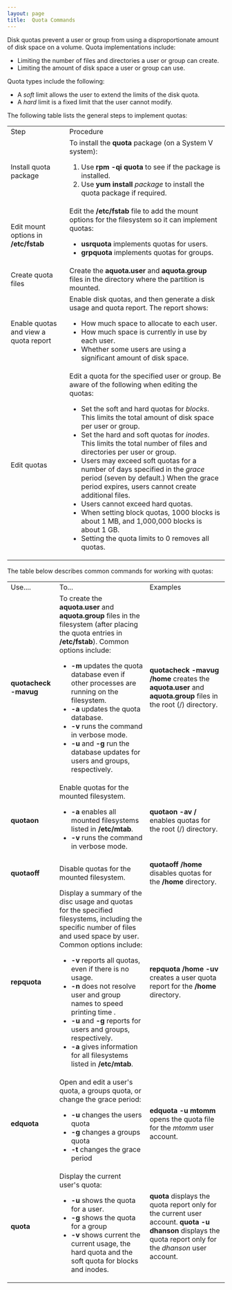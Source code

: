 ```yaml
---
layout: page
title:  Quota Commands
---
```


Disk quotas prevent a user or group from using a disproportionate amount of
disk space on a volume. Quota implementations include:

  * Limiting the number of files and directories a user or group can create.
  * Limiting the amount of disk space a user or group can use.

Quota types include the following:

  * A _soft_ limit allows the user to extend the limits of the disk quota. 
  * A _hard_ limit is a fixed limit that the user cannot modify. 

The following table lists the general steps to implement quotas:

<table>

<tr> <td>Step</td> <td>Procedure</td>

</tr>

<tr> <td>Install quota package</td> <td>To install the <b>quota</b> package
(on a System V system):

<ol>

<li>Use <b>rpm -qi quota</b> to see if the package is installed.

</li>

<li>Use <b>yum install </b><i>package</i> to install the quota package if
required.

</li>

</ol> </td>

</tr>

<tr> <td>Edit mount options in <b>/etc/fstab</b></td> <td>Edit the
<b>/etc/fstab</b> file to add the mount options for the filesystem so it can
implement quotas:

<ul>

<li><b>usrquota</b> implements quotas for users.

</li>

<li><b>grpquota</b> implements quotas for groups.

</li>

</ul> </td>

</tr>

<tr> <td>Create quota files</td> <td>Create the <b>aquota.user</b> and
<b>aquota.group</b> files in the directory where the partition is
mounted.</td>

</tr>

<tr> <td>Enable quotas and view a quota report</td> <td>Enable disk quotas,
and then generate a disk usage and quota report. The report shows:

<ul>

<li>How much space to allocate to each user.

</li>

<li>How much space is currently in use by each user.

</li>

<li>Whether some users are using a significant amount of disk space.

</li>

</ul> </td>

</tr>

<tr> <td>Edit quotas</td> <td>Edit a quota for the specified user or group. Be
aware of the following when editing the quotas:

<ul>

<li>Set the soft and hard quotas for <i>blocks</i>. This limits the total
amount of disk space per user or group.

</li>

<li>Set the hard and soft quotas for <i>inodes</i>. This limits the total
number of files and directories per user or group.

</li>

<li>Users may exceed soft quotas for a number of days specified in the
<i>grace</i> period (seven by default.) When the grace period expires, users
cannot create additional files.

</li>

<li>Users cannot exceed hard quotas.

</li>

<li>When setting block quotas, 1000 blocks is about 1 MB, and 1,000,000 blocks
is about 1 GB.

</li>

<li>Setting the quota limits to 0 removes all quotas.

</li>

</ul> </td>

</tr> </table>

The table below describes common commands for working with quotas:

<table>

<tr> <td>Use....</td> <td>To...</td> <td>Examples</td>

</tr>

<tr> <td><b>quotacheck -mavug</b></td> <td>To create the<b> aquota.user</b>
and<b> aquota.group</b> files in the filesystem (after placing the quota
entries in <b>/etc/fstab</b>). Common options include:

<ul>

<li><b>-m</b> updates the quota database even if other processes are running
on the filesystem.

</li>

<li><b>-a</b> updates the quota database.

</li>

<li><b>-v</b> runs the command in verbose mode.

</li>

<li><b>-u</b> and <b>-g</b> run the database updates for users and groups,
respectively.

</li>

</ul> </td> <td><b>quotacheck -mavug /home </b>creates the <b>aquota.user</b>
and <b>aquota.group</b> files in the root (/) directory.</td>

</tr>

<tr> <td><b>quotaon </b></td> <td>Enable quotas for the mounted filesystem.

<ul>

<li><b>-a</b> enables all mounted filesystems listed in <b>/etc/mtab</b>.

</li>

<li><b>-v</b> runs the command in verbose mode.

</li>

</ul> </td> <td><b>quotaon -av / </b>enables quotas for the root (/)
directory.</td>

</tr>

<tr> <td><b>quotaoff </b></td> <td>Disable quotas for the mounted
filesystem.</td> <td><b>quotaoff /home </b>disables quotas for the<b>
/home</b> directory.</td>

</tr>

<tr> <td><b>repquota</b></td> <td>Display a summary of the disc usage and
quotas for the specified filesystems, including the specific number of files
and used space by user. Common options include:

<ul>

<li><b>-v</b> reports all quotas, even if there is no usage.

</li>

<li><b>-n </b>does not resolve user and group names to speed printing time .

</li>

<li><b>-u</b> and <b>-g</b> reports for users and groups, respectively.

</li>

<li><b>-a</b> gives information for all filesystems listed in
<b>/etc/mtab</b>.

</li>

</ul> </td> <td><b>repquota /home -uv </b>creates a user quota report for
the<b> /home</b> directory.</td>

</tr>

<tr> <td><b>edquota </b></td> <td>Open and edit a user's quota, a groups
quota, or change the grace period:

<ul>

<li><b>-u</b> changes the users quota

</li>

<li><b>-g</b> changes a groups quota

</li>

<li><b>-t</b> changes the grace period

</li>

</ul> </td> <td><b>edquota -u</b> <b>mtomm </b>opens the quota file for the
<i>mtomm</i> user account.</td>

</tr>

<tr> <td><b>quota</b></td> <td>Display the current user's quota:

<ul>

<li><b>-u</b> shows the quota for a user.

</li>

<li><b>-g</b> shows the quota for a group

</li>

<li><b>-v</b> shows current the current usage, the hard quota and the soft
quota for blocks and inodes.

</li>

</ul> </td> <td><b>quota </b>displays the quota report only for the current
user account.<b>  
quota -u dhanson </b>displays the quota report only for the <i>dhanson</i>
user account.</td>

</tr> </table>

